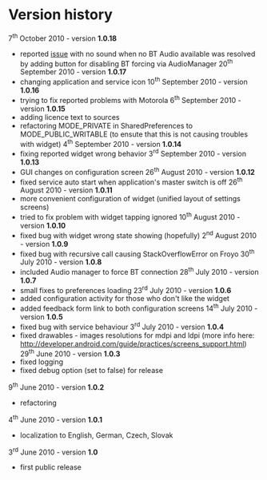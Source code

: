 # Version history #
7<sup>th</sup> October 2010 - version **1.0.18**
  * reported [issue](http://code.google.com/p/bthfpowersave/issues/detail?id=1&can=1) with no sound when no BT Audio available was resolved by adding button for disabling BT forcing via AudioManager
20<sup>th</sup> September 2010 - version **1.0.17**
  * changing application and service icon
10<sup>th</sup> September 2010 - version **1.0.16**
  * trying to fix reported problems with Motorola
6<sup>th</sup> September 2010 - version **1.0.15**
  * adding licence text to sources
  * refactoring MODE\_PRIVATE in SharedPreferences to MODE\_PUBLIC\_WRITABLE (to ensute that this is not causing troubles with widget)
4<sup>th</sup> September 2010 - version **1.0.14**
  * fixing reported widget wrong behavior
3<sup>rd</sup> September 2010 - version **1.0.13**
  * GUI changes on configuration screen
26<sup>th</sup> August 2010 - version **1.0.12**
  * fixed service auto start when application's master switch is off
26<sup>th</sup> August 2010 - version **1.0.11**
  * more convenient configuration of widget (unified layout of settings screens)
  * tried to fix problem with widget tapping ignored
10<sup>th</sup> August 2010 - version **1.0.10**
  * fixed bug with widget wrong state showing (hopefully)
2<sup>nd</sup> August 2010 - version **1.0.9**
  * fixed bug with recursive call causing StackOverflowError on Froyo
30<sup>th</sup> July 2010 - version **1.0.8**
  * included Audio manager to force BT connection
28<sup>th</sup> July 2010 - version **1.0.7**
  * small fixes to preferences loading
23<sup>rd</sup> July 2010 - version **1.0.6**
  * added configuration activity for those who don't like the widget
  * added feedback form link to both configuration screens
14<sup>th</sup> July 2010 - version **1.0.5**
  * fixed bug with service behaviour
3<sup>rd</sup> July 2010 - version **1.0.4**
  * fixed drawables - images resolutions for mdpi and ldpi (more info here: http://developer.android.com/guide/practices/screens_support.html)
29<sup>th</sup> June 2010 - version **1.0.3**
  * fixed logging
  * fixed debug option (set to false) for release

9<sup>th</sup> June 2010 - version **1.0.2**
  * refactoring

4<sup>th</sup> June 2010 - version **1.0.1**
  * localization to English, German, Czech, Slovak

3<sup>rd</sup> June 2010 - version **1.0**
  * first public release